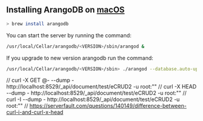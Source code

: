 

## Installing ArangoDB on [macOS](https://www.arangodb.com/docs/stable/installation-mac-osx.html)


```sh
> brew install arangodb
```
You can start the server by running the command:


```sh
/usr/local/Cellar/arangodb/<VERSION>/sbin/arangod &
```
If you upgrade to new version arangodb run the command:


```sh
/usr/local/Cellar/arangodb/<VERSION>/sbin> ./arangod --database.auto-upgrade true
```



// curl -X GET @- --dump - http://localhost:8529/_api/document/test/eCRUD2 -u root:""
// curl -X HEAD --dump - http://localhost:8529/_api/document/test/eCRUD2 -u root:""
// curl -I --dump - http://localhost:8529/_api/document/test/eCRUD2 -u root:""
//  https://serverfault.com/questions/140149/difference-between-curl-i-and-curl-x-head
